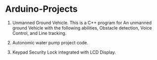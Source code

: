 # Arduino-Projects
1. Unmanned Ground Vehicle.
This is a C++ program for An unmanned ground Vehicle with the following abilities, Obstacle detection, Voice Control, and Line tracking.

2. Autonomic water pump project code.

3. Keypad Security Lock integrated with LCD Display.


